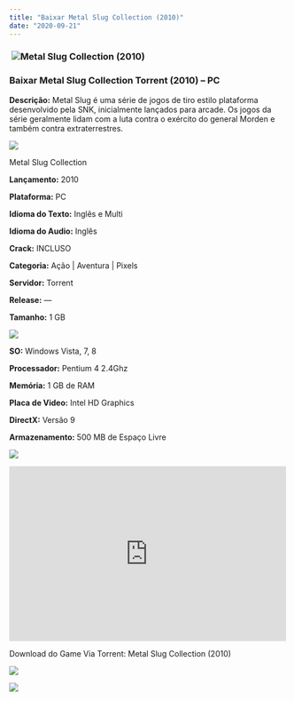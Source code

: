 ```yaml
---
title: "Baixar Metal Slug Collection (2010)"
date: "2020-09-21"
---
```


###  ![Metal Slug Collection (2010)](https://1.bp.blogspot.com/-zkJs-H70Ajc/X2i9PKxItQI/AAAAAAAAB_c/zZhB7qkGT3MhR7P1pkqEzDBSzBtqZLGpgCNcBGAsYHQ/w229-h320/poster.jpg "Metal Slug Collection (2010)")

### Baixar Metal Slug Collection Torrent (2010) – PC

**Descrição:** Metal Slug é uma série de jogos de tiro estilo plataforma desenvolvido pela SNK, inicialmente lançados para arcade. Os jogos da série geralmente lidam com a luta contra o exército do general Morden e também contra extraterrestres.

![](https://1.bp.blogspot.com/-XIAoZor_ewQ/Xt6k8H1cWZI/AAAAAAAAAi0/oGRR_ah4Rf449lfQQZDiX_22jAu7LLnJACPcBGAYYCw/w400-h50/Bot{3609bd5131d0da293f09833def3bbd020ab4c0214c4260905f4dc32ed0bf05ac}25C3{3609bd5131d0da293f09833def3bbd020ab4c0214c4260905f4dc32ed0bf05ac}25A3o{3609bd5131d0da293f09833def3bbd020ab4c0214c4260905f4dc32ed0bf05ac}2Bde{3609bd5131d0da293f09833def3bbd020ab4c0214c4260905f4dc32ed0bf05ac}2BInforma{3609bd5131d0da293f09833def3bbd020ab4c0214c4260905f4dc32ed0bf05ac}25C3{3609bd5131d0da293f09833def3bbd020ab4c0214c4260905f4dc32ed0bf05ac}25A7{3609bd5131d0da293f09833def3bbd020ab4c0214c4260905f4dc32ed0bf05ac}25C3{3609bd5131d0da293f09833def3bbd020ab4c0214c4260905f4dc32ed0bf05ac}25B5es.jpg)

Metal Slug Collection

**Lançamento:** 2010

**Plataforma:** PC

**Idioma do Texto:** Inglês e Multi

**Idioma do Audio:** Inglês

**Crack:** INCLUSO

**Categoria:** Ação | Aventura | Pixels

**Servidor:** Torrent

**Release:** —

**Tamanho:** 1 GB

  

![](https://1.bp.blogspot.com/-h4INo_OBwls/Xt6lEEMpxNI/AAAAAAAAAi4/JjyyoRDYOagV83dzmOlHFitCwsklVMs6ACPcBGAYYCw/w400-h50/Bot{3609bd5131d0da293f09833def3bbd020ab4c0214c4260905f4dc32ed0bf05ac}25C3{3609bd5131d0da293f09833def3bbd020ab4c0214c4260905f4dc32ed0bf05ac}25A3o{3609bd5131d0da293f09833def3bbd020ab4c0214c4260905f4dc32ed0bf05ac}2Bde{3609bd5131d0da293f09833def3bbd020ab4c0214c4260905f4dc32ed0bf05ac}2BRequisitos.jpg)

**SO:** Windows Vista, 7, 8

**Processador:** Pentium 4 2.4Ghz

**Memória:** 1 GB de RAM

**Placa de Video:** Intel HD Graphics

**DirectX:** Versão 9

**Armazenamento:** 500 MB de Espaço Livre

![](https://1.bp.blogspot.com/-rcYyVsnA81c/Xt6lZMZ2XiI/AAAAAAAAAjA/1MF2KKFyKSoUtwrodSDJRdpQoMNmnHOhwCPcBGAYYCw/w400-h50/Bot{3609bd5131d0da293f09833def3bbd020ab4c0214c4260905f4dc32ed0bf05ac}25C3{3609bd5131d0da293f09833def3bbd020ab4c0214c4260905f4dc32ed0bf05ac}25A3o{3609bd5131d0da293f09833def3bbd020ab4c0214c4260905f4dc32ed0bf05ac}2Bde{3609bd5131d0da293f09833def3bbd020ab4c0214c4260905f4dc32ed0bf05ac}2BTrailer.jpg)

<iframe allow="accelerometer; autoplay; clipboard-write; encrypted-media; gyroscope; picture-in-picture" allowfullscreen frameborder="0" height="315" src="https://www.youtube.com/embed/xuYeiY5WhSo" width="500"></iframe>

Download do Game Via Torrent: Metal Slug Collection (2010)

[![](https://1.bp.blogspot.com/-KEcbu5lXdM0/Xu5yX-HgHDI/AAAAAAAAAsY/bBJ6W14NqC4-Ny_0LiwqQPIkTbYzyURcACPcBGAYYCw/w200-h64/CAPA3.jpg)](https://utorrentmegagames.blogspot.com/p/recomendado.html)

[![](https://1.bp.blogspot.com/-Rkir3Cy7E90/XthUbQKV_OI/AAAAAAAAAgU/q6xV1k8mreQnsOAbeImqH6Qi8ahsN2LpACPcBGAYYCw/s0/Bot{3609bd5131d0da293f09833def3bbd020ab4c0214c4260905f4dc32ed0bf05ac}25C3{3609bd5131d0da293f09833def3bbd020ab4c0214c4260905f4dc32ed0bf05ac}25A3o{3609bd5131d0da293f09833def3bbd020ab4c0214c4260905f4dc32ed0bf05ac}2Bde{3609bd5131d0da293f09833def3bbd020ab4c0214c4260905f4dc32ed0bf05ac}2BDownload.jpg)](928ae2121363566a7eecce7f2b344fe2fb2a0ac5&dn=Metal+Slug+Collection+{3609bd5131d0da293f09833def3bbd020ab4c0214c4260905f4dc32ed0bf05ac}5BMULTI5{3609bd5131d0da293f09833def3bbd020ab4c0214c4260905f4dc32ed0bf05ac}5D{3609bd5131d0da293f09833def3bbd020ab4c0214c4260905f4dc32ed0bf05ac}5BPCDVD{3609bd5131d0da293f09833def3bbd020ab4c0214c4260905f4dc32ed0bf05ac}5D{3609bd5131d0da293f09833def3bbd020ab4c0214c4260905f4dc32ed0bf05ac}5BWwW.SuperGamesTorrents.CoM{3609bd5131d0da293f09833def3bbd020ab4c0214c4260905f4dc32ed0bf05ac}5D)
